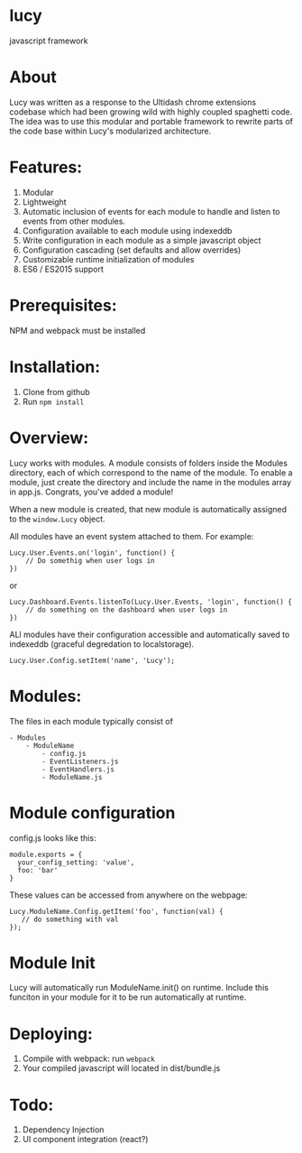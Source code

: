 # lucy
javascript framework


# About
Lucy was written as a response to the Ultidash chrome extensions codebase which had been growing wild with highly coupled spaghetti code. The idea was to use this modular and portable framework to rewrite parts of the code base within Lucy's modularized architecture.


# Features:
1. Modular
2. Lightweight
3. Automatic inclusion of events for each module to handle and listen to events from other modules.
4. Configuration available to each module using indexeddb
5. Write configuration in each module as a simple javascript object
6. Configuration cascading (set defaults and allow overrides)
7. Customizable runtime initialization of modules
8. ES6 / ES2015 support

# Prerequisites:

NPM and webpack must be installed

# Installation:

1. Clone from github
2. Run `npm install`

# Overview:
Lucy works with modules. A module consists of folders inside the Modules directory, each of which correspond to the name of the module. To enable a module, just create the directory and include the name in the modules array in app.js. Congrats, you've added a module!

When a new module is created, that new module is automatically assigned to the `window.Lucy` object. 

All modules have an event system attached to them. For example:

```
Lucy.User.Events.on('login', function() {
	// Do somethig when user logs in
})
```

or


```
Lucy.Dashboard.Events.listenTo(Lucy.User.Events, 'login', function() {
	// do something on the dashboard when user logs in
})
```

ALl modules have their configuration accessible and automatically saved to indexeddb (graceful degredation to localstorage).

```
Lucy.User.Config.setItem('name', 'Lucy');
```

# Modules:
The files in each module typically consist of

```
- Modules
	- ModuleName
		- config.js
		- EventListeners.js
		- EventHandlers.js
		- ModuleName.js
```

# Module configuration
config.js looks like this:

```
module.exports = {
  your_config_setting: 'value',
  foo: 'bar'
}
```
These values can be accessed from anywhere on the webpage:
```
Lucy.ModuleName.Config.getItem('foo', function(val) {
   // do something with val
});
```
# Module Init
Lucy will automatically run ModuleName.init() on runtime. Include this funciton in your module for it to be run automatically at runtime.

# Deploying:
1. Compile with webpack: run `webpack`
2. Your compiled javascript will located in dist/bundle.js

# Todo:
1. Dependency Injection
2. UI component integration (react?)

